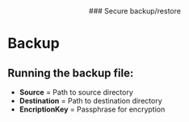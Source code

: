 <div align="center">
### Secure backup/restore
</div>

# Backup
## Running the backup file:
- **Source** = Path to source directory
- **Destination** = Path to destination directory
- **EncriptionKey** = Passphrase for encryption
